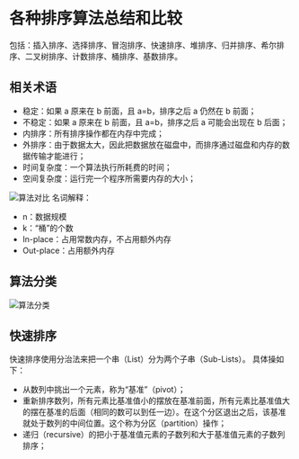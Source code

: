 # 各种排序算法总结和比较
包括：插入排序、选择排序、冒泡排序、快速排序、堆排序、归并排序、希尔排序、二叉树排序、计数排序、桶排序、基数排序。

## 相关术语
- 稳定：如果 a 原来在 b 前面，且 a=b，排序之后 a 仍然在 b 前面；
- 不稳定：如果 a 原来在 b 前面，且 a=b，排序之后 a 可能会出现在 b 后面；
- 内排序：所有排序操作都在内存中完成；
- 外排序：由于数据太大，因此把数据放在磁盘中，而排序通过磁盘和内存的数据传输才能进行；
- 时间复杂度：一个算法执行所耗费的时间；
- 空间复杂度：运行完一个程序所需要内存的大小；

![算法对比]($resource/849589-20171015233043168-1867817869.png)
名词解释：
- n：数据规模
- k：“桶”的个数
- In-place：占用常数内存，不占用额外内存
- Out-place：占用额外内存

## 算法分类
![算法分类]($resource/849589-20171015233220637-1055088118.png)

## 快速排序
快速排序使用分治法来把一个串（List）分为两个子串（Sub-Lists）。
具体操如下：
- 从数列中挑出一个元素，称为“基准”（pivot）；
- 重新排序数列，所有元素比基准值小的摆放在基准前面，所有元素比基准值大的摆在基准的后面（相同的数可以到任一边）。在这个分区退出之后，该基准就处于数列的中间位置。这个称为分区（partition）操作；
- 递归（recursive）的把小于基准值元素的子数列和大于基准值元素的子数列排序；
```java

```



